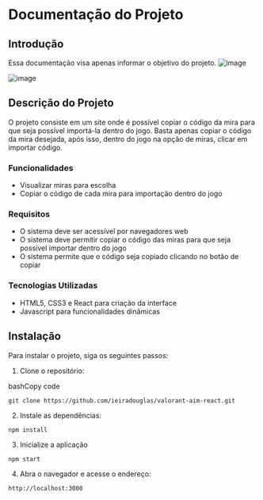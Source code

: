 # Documentação do Projeto

## Introdução

Essa documentação visa apenas informar o objetivo do projeto.
![image](https://github.com/ieiradouglas/valorant-aim-react/assets/44785888/5d21c31f-68a1-49a9-babf-32902e2d80dc)

![image](https://github.com/ieiradouglas/valorant-aim-react/assets/44785888/b9761d5b-d2b0-46ce-af8c-8cb2fb890e8d)


## Descrição do Projeto

O projeto consiste em um site onde é possível copiar o código da mira para que seja possível importá-la dentro do jogo. Basta apenas copiar o código da mira desejada, após isso, dentro do jogo na opção de miras, clicar em importar código.

### Funcionalidades

-  Visualizar miras para escolha
-  Copiar o código de cada mira para importação dentro do jogo

### Requisitos

-   O sistema deve ser acessível por navegadores web
-   O sistema deve permitir copiar o código das miras para que seja possível importar dentro do jogo
-   O sistema permite que o código seja copiado clicando no botão de copiar

### Tecnologias Utilizadas

-   HTML5, CSS3 e React para criação da interface
-   Javascript para funcionalidades dinâmicas

## Instalação

Para instalar o projeto, siga os seguintes passos:

1.  Clone o repositório:

bashCopy code

`git clone https://github.com/ieiradouglas/valorant-aim-react.git` 

2.  Instale as dependências:

`npm install` 

3. Inicialize a aplicação

`npm start` 

4.  Abra o navegador e acesse o endereço:

`http://localhost:3000` 
